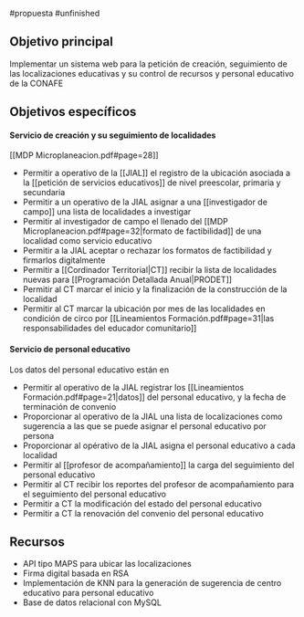 #propuesta #unfinished

## Objetivo principal
Implementar un sistema web para la petición de creación, seguimiento de las localizaciones educativas y su control de recursos y personal educativo de la CONAFE

## Objetivos específicos

#### Servicio de creación y su seguimiento de localidades 
[[MDP Microplaneacion.pdf#page=28]]
- Permitir a operativo de la [[JIAL]] el registro de la ubicación asociada a la [[petición de servicios educativos]] de nivel preescolar, primaria y secundaria
- Permitir a un operativo de la JIAL asignar a una [[investigador de campo]] una lista de localidades a investigar
- Permitir al investigador de campo el llenado del [[MDP Microplaneacion.pdf#page=32\|formato de factibilidad]] de una localidad como servicio educativo
- Permitir a la JIAL aceptar o rechazar los formatos de factibilidad y firmarlos digitalmente
- Permitir a [[Cordinador Territorial\|CT]] recibir la lista de localidades nuevas para [[Programación Detallada Anual|PRODET]]
- Permitir al CT marcar el inicio y la finalización de la construcción de la localidad
- Permitir al CT marcar la ubicación por mes de las localidades en condición de circo por [[Lineamientos Formación.pdf#page=31\|las responsabilidades del educador comunitario]]

#### Servicio de personal educativo
Los datos del personal educativo están en 
- Permitir al operativo de la JIAL registrar los [[Lineamientos Formación.pdf#page=21\|datos]] del personal educativo, y la fecha de terminación de convenio
- Proporcionar al operativo de la JIAL una lista de localizaciones como sugerencia a las que se puede asignar el personal educativo por persona
- Proporcionar al opérativo de la JIAL asigna el personal educativo a cada localidad
- Permitir al [[profesor de acompañamiento]] la carga del seguimiento del personal educativo
- Permitir al CT recibir los reportes del profesor de acompañamiento para el seguimiento del personal educativo
- Permitir a CT la modificación del estado del personal educativo
- Permitir a CT la renovación del convenio del personal educativo

## Recursos
- API tipo MAPS para ubicar las localizaciones
- Firma digital basada en RSA
- Implementación de KNN para la generación de sugerencia de centro educativo para personal educativo
- Base de datos relacional con MySQL